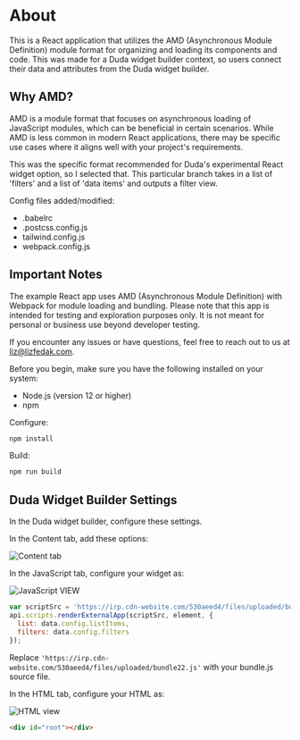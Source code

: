# About
This is a React application that utilizes the AMD (Asynchronous Module Definition) module format for organizing and loading its components and code. This was made for a Duda widget builder context, so users connect their data and attributes from the Duda widget builder.

## Why AMD?

AMD is a module format that focuses on asynchronous loading of JavaScript modules, which can be beneficial in certain scenarios. While AMD is less common in modern React applications, there may be specific use cases where it aligns well with your project's requirements.

This was the specific format recommended for Duda's experimental React widget option, so I selected that. This particular branch takes in a list of 'filters' and a list of 'data items' and outputs a filter view.

Config files added/modified:

- .babelrc
- .postcss.config.js
- tailwind.config.js
- webpack.config.js

## Important Notes
The example React app uses AMD (Asynchronous Module Definition) with Webpack for module loading and bundling.
Please note that this app is intended for testing and exploration purposes only. It is not meant for personal or business use beyond developer testing.

If you encounter any issues or have questions, feel free to reach out to us at liz@lizfedak.com.

Before you begin, make sure you have the following installed on your system:

- Node.js (version 12 or higher)
- npm

Configure:
```js
npm install
```

Build:
```js
npm run build
```


## Duda Widget Builder Settings

In the Duda widget builder, configure these settings.

In the Content tab, add these options:

![Content tab](https://irp.cdn-website.com/530aeed4/files/uploaded/filtersImage.jpg)

In the JavaScript tab, configure your widget as:

![JavaScript VIEW](https://irp.cdn-website.com/530aeed4/files/uploaded/javascript.jpg)
```js
var scriptSrc = 'https://irp.cdn-website.com/530aeed4/files/uploaded/bundle22.js';
api.scripts.renderExternalApp(scriptSrc, element, {
  list: data.config.listItems,
  filters: data.config.filters
});
```
Replace `'https://irp.cdn-website.com/530aeed4/files/uploaded/bundle22.js'` with your bundle.js source file.

In the HTML tab, configure your HTML as:

![HTML view](https://irp.cdn-website.com/530aeed4/files/uploaded/html.jpg)

```html
<div id="root"></div>
```